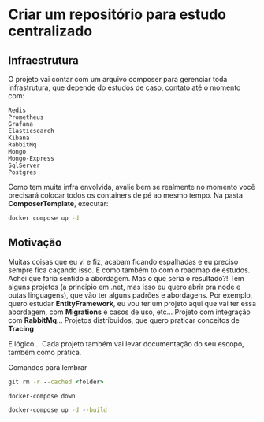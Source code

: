 # Criar um repositório para estudo centralizado

## Infraestrutura
O projeto vai contar com um arquivo composer para gerenciar toda infrastrutura, que depende do estudos de caso, contato até o momento com:

```
Redis
Prometheus
Grafana
Elasticsearch
Kibana
RabbitMq
Mongo
Mongo-Express
SqlServer
Postgres
```
Como tem muita infra envolvida, avalie bem se realmente no momento você precisará colocar todos os containers de pé ao mesmo tempo. 
Na pasta **ComposerTemplate**, executar:

```cmd
docker compose up -d 
```


## Motivação
Muitas coisas que eu vi e fiz, acabam ficando espalhadas e eu preciso sempre fica caçando isso. E como também to com o roadmap de estudos.
Achei que faria sentido a abordagem. Mas o que seria o resultado?!
Tem alguns projetos (a principio em .net, mas isso eu quero abrir pra node e outas linguagens), que vão ter alguns padrões e abordagens.
Por exemplo, quero estudar **EntityFramework**, eu vou ter um projeto aqui que vai ter essa abordagem, com **Migrations** e casos de uso, etc...
Projeto com integração com **RabbitMq**...
Projetos distríbuidos, que quero praticar conceitos de **Tracing**


E lógico... Cada projeto também vai levar documentação do seu escopo, também como prática.


Comandos para lembrar
```cmd
git rm -r --cached <folder>

docker-compose down

docker-compose up -d --build
```